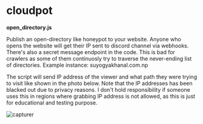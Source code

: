 # cloudpot

**open_directory.js**

Publish an open-directory like honeypot to your website. Anyone who opens the website will get their IP sent to discord channel via webhooks. There's also a secret message endpoint in the code. 
This is bad for crawlers as some of them continuosly try to traverse the never-ending list of directories.  Example instance: suyogyakhanal.com.np

The script will send IP address of the viewer and what path they were trying to visit like shown in the photo below. Note that the IP addresses has been blacked out due to privacy reasons. I don't hold responsibility if someone uses this in regions where grabbing IP address is not allowed, as this is just for educational and testing purpose. 

![capturer](https://github.com/user-attachments/assets/9fc5e6ce-dc09-4874-b917-d0b22c646b3f)
